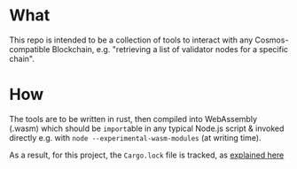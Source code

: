 # What

This repo is intended to be a collection of tools to interact with any Cosmos-compatible Blockchain, e.g. "retrieving a list of validator nodes for a specific chain".

# How

The tools are to be written in rust, then compiled into WebAssembly (.wasm) which should be `import`able in any typical Node.js script & invoked directly e.g. with `node --experimental-wasm-modules` (at writing time).

As a result, for this project, the `Cargo.lock` file is tracked, as [explained here](https://doc.rust-lang.org/cargo/guide/cargo-toml-vs-cargo-lock.html#cargotoml-vs-cargolock)